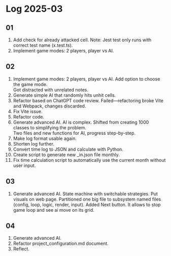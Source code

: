 # Log 2025-03

## 01

1. Add check for already attacked cell.
   Note: Jest test only runs with correct test name (x.test.ts).
2. Implement game modes: 2 players, player vs AI.

## 02

1. Implement game modes: 2 players, player vs AI.
   Add option to choose the game mode.  
   Got distracted with unrelated notes.  
2. Generate simple AI that randomly hits unhit cells.
3. Refactor based on ChatGPT code review.
   Failed—refactoring broke Vite and Webpack, changes discarded.
4. Fix Vite issue.
5. Refactor code.
6. Generate advanced AI.
   AI is complex. Shifted from creating 1000 classes to simplifying the problem.  
   Two files and new functions for AI, progress step-by-step.  
7. Make log format usable again.  
8. Shorten log further.
9. Convert time log to JSON and calculate with Python.
10. Create script to generate new _in.json file monthly.
11. Fix time calculation script to automatically use the current month without user input.

## 03

1. Generate advanced AI.
   State machine with switchable strategies.
   Put visuals on web page.
   Partitioned one big file to subsystem named files (config, loop, logic, render, input).
   Added Next button. It allows to stop game loop and see ai move on its grid.

## 04

1. Generate advanced AI.
2. Refactor project_configuration.md document.
3. Reflect.
